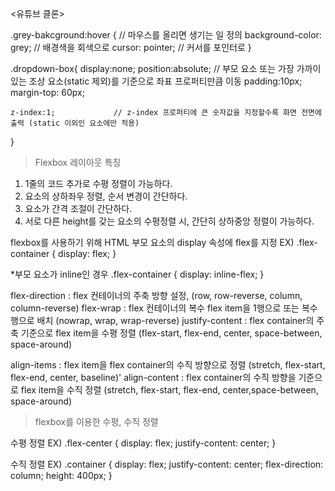 <유튜브 클론>

.grey-bakcground:hover {   // 마우스를 올리면 생기는 일 정의
  background-color: grey;  // 배경색을 회색으로
  cursor: pointer;         // 커서를 포인터로
}

.dropdown-box{
    display:none;
    position:absolute;     // 부모 요소 또는 가장 가까이 있는 조상 요소(static 제외)를 기준으로 좌표 프로퍼티만큼 이동
    padding:10px;
    margin-top: 60px;

    z-index:1;             // z-index 프로퍼티에 큰 숫자값을 지정할수록 화면 전면에 출력 (static 이외인 요소에만 적용)
}

> Flexbox 레이아웃 특징
1. 1줄의 코드 추가로 수평 정렬이 가능하다.
2. 요소의 상하좌우 정렬, 순서 변경이 간단하다.
3. 요소가 간격 조절이 간단하다.
4. 서로 다른 height를 갖는 요소의 수평정렬 시, 간단히 상하중앙 정렬이 가능하다.

flexbox를 사용하기 위해 HTML 부모 요소의 display 속성에 flex를 지정 EX)
.flex-container {
  display: flex;
}

*부모 요소가 inline인 경우
.flex-container {
  display: inline-flex;
}

flex-direction : flex 컨테이너의 주축 방향 설정, (row, row-reverse, column, column-reverse)
flex-wrap : flex 컨테이너의 복수 flex item을 1행으로 또는 복수행으로 배치 (nowrap, wrap, wrap-reverse)
justify-content : flex container의 주축 기준으로 flex item을 수평 정렬 (flex-start, flex-end, center, space-between, space-around)

align-items : flex item을 flex container의 수직 방향으로 정렬 (stretch, flex-start, flex-end, center, baseline)'
align-content : flex container의 수직 방향을 기준으로 flex item을 수직 정렬 (stretch, flex-start, flex-end, center,space-between, space-around)

> flexbox를 이용한 수평, 수직 정렬

수평 정렬 EX)
.flex-center {
  display: flex;
  justify-content: center;
}

수직 정렬 EX)
.container {
  display: flex;
  justify-content: center;
  flex-direction: column;
  height: 400px;
}